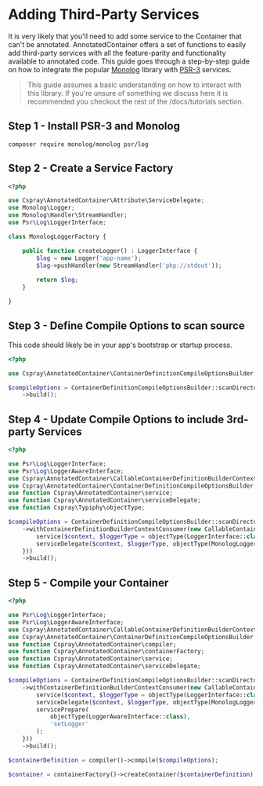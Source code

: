 # Adding Third-Party Services

It is very likely that you'll need to add some service to the Container that can't be annotated. AnnotatedContainer offers a set of functions to easily add third-party services with all the feature-parity and functionality available to annotated code. This guide goes through a step-by-step guide on how to integrate the popular [Monolog](https://github.com/Seldaek/monolog) library with [PSR-3](https://www.php-fig.org/psr/psr-3/) services. 

> This guide assumes a basic understanding on how to interact with this library. If you're unsure of something we discuss here it is recommended you checkout the rest of the /docs/tutorials section.

## Step 1 - Install PSR-3 and Monolog

```shell
composer require monolog/monolog psr/log
```

## Step 2 - Create a Service Factory

```php
<?php

use Cspray\AnnotatedContainer\Attribute\ServiceDelegate;
use Monolog\Logger;
use Monolog\Handler\StreamHandler;
use Psr\Log\LoggerInterface;

class MonologLoggerFactory {

    public function createLogger() : LoggerInterface {
        $log = new Logger('app-name');
        $log->pushHandler(new StreamHandler('php://stdout'));
        
        return $log;
    }

}
```

## Step 3 - Define Compile Options to scan source

This code should likely be in your app's bootstrap or startup process.

```php
<?php

use Cspray\AnnotatedContainer\ContainerDefinitionCompileOptionsBuilder;

$compileOptions = ContainerDefinitionCompileOptionsBuilder::scanDirectories(__DIR__ . '/src')
    ->build();
```

## Step 4 - Update Compile Options to include 3rd-party Services

```php
<?php

use Psr\Log\LoggerInterface;
use Psr\Log\LoggerAwareInterface;
use Cspray\AnnotatedContainer\CallableContainerDefinitionBuilderContextConsumer;
use Cspray\AnnotatedContainer\ContainerDefinitionCompileOptionsBuilder;
use function Cspray\AnnotatedContainer\service;
use function Cspray\AnnotatedContainer\serviceDelegate;
use function Cspray\Typiphy\objectType;

$compileOptions = ContainerDefinitionCompileOptionsBuilder::scanDirectories(__DIR__ . '/src')
    ->withContainerDefinitionBuilderContextConsumer(new CallableContainerDefinitionBuilderContextConsumer(function($context) {
        service($context, $loggerType = objectType(LoggerInterface::class));
        serviceDelegate($context, $loggerType, objectType(MonologLoggerFactory::class), 'createLogger');
    }))
    ->build();
```

## Step 5 - Compile your Container

```php
<?php

use Psr\Log\LoggerInterface;
use Psr\Log\LoggerAwareInterface;
use Cspray\AnnotatedContainer\CallableContainerDefinitionBuilderContextConsumer;
use Cspray\AnnotatedContainer\ContainerDefinitionCompileOptionsBuilder;
use function Cspray\AnnotatedContainer\compiler;
use function Cspray\AnnotatedContainer\containerFactory;
use function Cspray\AnnotatedContainer\service;
use function Cspray\AnnotatedContainer\serviceDelegate;

$compileOptions = ContainerDefinitionCompileOptionsBuilder::scanDirectories(__DIR__ . '/src')
    ->withContainerDefinitionBuilderContextConsumer(new CallableContainerDefinitionBuilderContextConsumer(function($context) {
        service($context, $loggerType = objectType(LoggerInterface::class));
        serviceDelegate($context, $loggerType, objectType(MonologLoggerFactory::class), 'createLogger');
        servicePrepare(
            objectType(LoggerAwareInterface::class),
            'setLogger'
        );
    }))
    ->build();

$containerDefinition = compiler()->compile($compileOptions);

$container = containerFactory()->createContainer($containerDefinition);
```